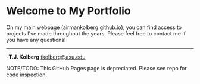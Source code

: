 # Welcome to My Portfolio

On my main webpage (airmankolberg.github.io), you can find access to projects I've
made throughout the years.  Please feel free to contact me if you have
any questions!

---

-**T.J. Kolberg**
tkolberg@asu.edu


NOTE/TODO: This GitHub Pages page is depreciated.  Please see repo for code inspection.
